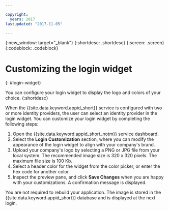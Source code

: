 ```yaml
---

copyright:
  years: 2017
lastupdated: "2017-11-05"

---
```

{:new_window: target="_blank"}
{:shortdesc: .shortdesc}
{:screen: .screen}
{:codeblock: .codeblock}

# Customizing the login widget
{: #login-widget}

You can configure your login widget to display the logo and colors of your choice.
{:shortdesc}

When the {{site.data.keyword.appid_short}} service is configured with two or more identity providers, the user can select an identity provider in the login widget. You can customize your login widget by completing the following steps:

1. Open the {{site.data.keyword.appid_short_notm}} service dashboard.
2. Select the **Login Customization** section, where you can modify the appearance of the login widget to align with your company's brand.
3. Upload your company's logo by selecting a PNG or JPG file from your local system. The recommended image size is 320 x 320 pixels. The maximum file size is 100 Kb.
4. Select a header color for the widget from the color picker, or enter the hex code for another color.
5. Inspect the preview pane, and click **Save Changes** when you are happy with your customizations. A confirmation message is displayed.

You are not required to rebuild your application. The image is stored in the {{site.data.keyword.appid_short}} database and is displayed at the next login.
